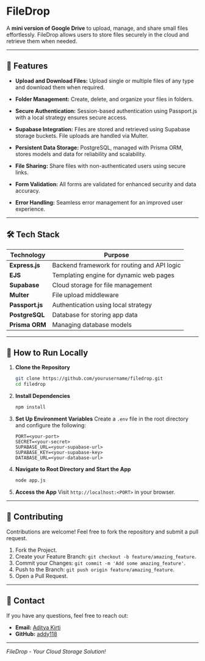 # FileDrop

A **mini version of Google Drive** to upload, manage, and share small files effortlessly. FileDrop allows users to store files securely in the cloud and retrieve them when needed.

---

## 🌟 Features

- **Upload and Download Files:**
  Upload single or multiple files of any type and download them when required.

- **Folder Management:**
  Create, delete, and organize your files in folders.

- **Secure Authentication:**
  Session-based authentication using Passport.js with a local strategy ensures secure access.

- **Supabase Integration:**
  Files are stored and retrieved using Supabase storage buckets. File uploads are handled via Multer.

- **Persistent Data Storage:**
  PostgreSQL, managed with Prisma ORM, stores models and data for reliability and scalability.

- **File Sharing:**
  Share files with non-authenticated users using secure links.

- **Form Validation:**
  All forms are validated for enhanced security and data accuracy.

- **Error Handling:**
  Seamless error management for an improved user experience.

---

## 🛠️ Tech Stack

| Technology      | Purpose                                     |
| --------------- | ------------------------------------------- |
| **Express.js**  | Backend framework for routing and API logic |
| **EJS**         | Templating engine for dynamic web pages     |
| **Supabase**    | Cloud storage for file management           |
| **Multer**      | File upload middleware                      |
| **Passport.js** | Authentication using local strategy         |
| **PostgreSQL**  | Database for storing app data               |
| **Prisma ORM**  | Managing database models                    |

---

## 🚀 How to Run Locally

1. **Clone the Repository**

   ```bash
   git clone https://github.com/yourusername/filedrop.git
   cd filedrop
   ```

2. **Install Dependencies**

   ```bash
   npm install
   ```

3. **Set Up Environment Variables**
   Create a `.env` file in the root directory and configure the following:

   ```env
   PORT=<your-port>
   SECRET=<your-secret>
   SUPABASE_URL=<your-supabase-url>
   SUPABASE_KEY=<your-supabase-key>
   DATABASE_URL=<your-database-url>
   ```

4. **Navigate to Root Directory and Start the App**

   ```bash
   node app.js
   ```

5. **Access the App**
   Visit `http://localhost:<PORT>` in your browser.

---

## 🤝 Contributing

Contributions are welcome! Feel free to fork the repository and submit a pull request.

1. Fork the Project.
2. Create your Feature Branch: `git checkout -b feature/amazing_feature`.
3. Commit your Changes: `git commit -m 'Add some amazing_feature'`.
4. Push to the Branch: `git push origin feature/amazing_feature`.
5. Open a Pull Request.

---

## 📧 Contact

If you have any questions, feel free to reach out:

- **Email:** [Aditya Kirti](mailto:adityakirti.dev@gmail.com)
- **GitHub:** [addy118](https://github.com/addy118)

---

_FileDrop - Your Cloud Storage Solution!_
